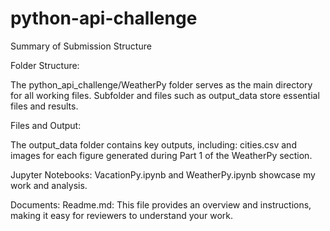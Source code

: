 # python-api-challenge
Summary of Submission Structure 

Folder Structure:

The python_api_challenge/WeatherPy folder serves as the main directory for all working files.
Subfolder and files such as output_data store essential files and results.

Files and Output:

The output_data folder contains key outputs, including:
cities.csv and images for each figure generated during Part 1 of the WeatherPy section.

Jupyter Notebooks:
VacationPy.ipynb and WeatherPy.ipynb showcase my work and analysis.

Documents:
Readme.md: This file provides an overview and instructions, making it easy for reviewers to understand your work.